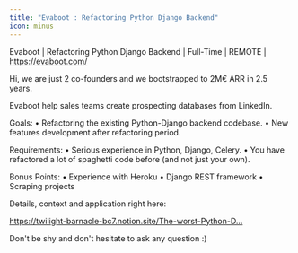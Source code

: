 ```yaml
---
title: "Evaboot : Refactoring Python Django Backend"
icon: minus
---
```

Evaboot | Refactoring Python Django Backend | Full-Time | REMOTE | <a href="https:&#x2F;&#x2F;evaboot.com&#x2F;" rel="nofollow">https:&#x2F;&#x2F;evaboot.com&#x2F;</a>

Hi, we are just 2 co-founders and we bootstrapped to 2M€ ARR in 2.5 years.

Evaboot help sales teams create prospecting databases from LinkedIn.

Goals:
 • Refactoring the existing Python-Django backend codebase.
 • New features development after refactoring period.

Requirements:
 • Serious experience in Python, Django, Celery.
 • You have refactored a lot of spaghetti code before (and not just your own).

Bonus Points:
 • Experience with Heroku
 • Django REST framework
 • Scraping projects

Details, context and application right here:

<a href="https:&#x2F;&#x2F;twilight-barnacle-bc7.notion.site&#x2F;The-worst-Python-Django-backend-refactoring-mission-of-all-time-a8a52a72f6b84f639307eb64467b5811" rel="nofollow">https:&#x2F;&#x2F;twilight-barnacle-bc7.notion.site&#x2F;The-worst-Python-D...</a>

Don&#x27;t be shy and don&#x27;t hesitate to ask any question :)
